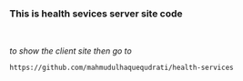 ### This is health sevices server site code

<br/>

_to show the client site then go to_

```
https://github.com/mahmudulhaquequdrati/health-services
```
